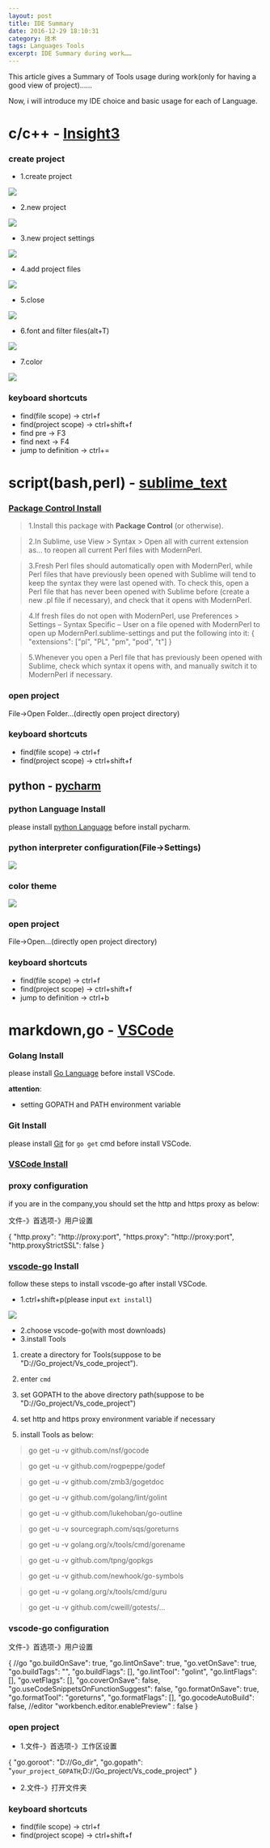 ```yaml
---
layout: post
title: IDE Summary
date: 2016-12-29 18:10:31
category: 技术
tags: Languages Tools
excerpt: IDE Summary during work……
---
```


This article gives a Summary of Tools usage during work(only for having a good view of project)……

Now, i will introduce my IDE choice and basic usage for each of Language.   

# c/c++ - [Insight3](http://www.sourceinsight.com/update.html)

### create project

* 1.create project
 
![](/public/img/Tool_summary/1.png)

* 2.new project

![](/public/img/Tool_summary/2.png)

* 3.new project settings

![](/public/img/Tool_summary/3.png)

* 4.add project files

![](/public/img/Tool_summary/4.png)

* 5.close

![](/public/img/Tool_summary/5.png)

* 6.font and filter files(alt+T)

![](/public/img/Tool_summary/6.png)

* 7.color

![](/public/img/Tool_summary/7.png)

### keyboard shortcuts

* find(file scope) -> ctrl+f
* find(project scope) -> ctrl+shift+f
* find pre -> F3
* find next -> F4 
* jump to definition -> ctrl+=

# script(bash,perl) - [sublime_text](https://www.sublimetext.com/)

### [Package Control Install](https://packagecontrol.io/packages/ModernPerl)

>1.Install this package with **Package Control** (or otherwise).

>2.In Sublime, use View > Syntax > Open all with current extension as… to reopen all current Perl files with ModernPerl.

>3.Fresh Perl files should automatically open with ModernPerl, while Perl files that have previously been opened with Sublime will tend to keep the syntax they were last opened with.
To check this, open a Perl file that has never been opened with Sublime before (create a new .pl file if necessary), and check that it opens with ModernPerl.

>4.If fresh files do not open with ModernPerl, use Preferences > Settings – Syntax Specific – User on a file opened with ModernPerl to open up ModernPerl.sublime-settings and put the following into it:
{ "extensions": ["pl", "PL", "pm", "pod", "t"] }

>5.Whenever you open a Perl file that has previously been opened with Sublime, check which syntax it opens with, and manually switch it to ModernPerl if necessary.

### open project

File->Open Folder...(directly open project directory)

### keyboard shortcuts

* find(file scope) -> ctrl+f
* find(project scope) -> ctrl+shift+f

## python - [pycharm](https://www.jetbrains.com/pycharm/download/#section=windows)

### python Language Install

please install [python Language](https://www.python.org/downloads/) before install pycharm.

### python interpreter configuration(File->Settings)

![](/public/img/Tool_summary/8.png)

### color theme

![](/public/img/Tool_summary/9.png)

### open project

File->Open...(directly open project directory)

### keyboard shortcuts

* find(file scope) -> ctrl+f
* find(project scope) -> ctrl+shift+f
* jump to definition -> ctrl+b

# markdown,go - [VSCode](http://code.visualstudio.com/docs/setup/windows#_installation)

### Golang Install

please install [Go Language](https://golang.org/dl/) before install VSCode.

**attention**:

* setting GOPATH and PATH environment variable

### Git Install

please install [Git](https://git-scm.com/downloads) for `go get` cmd before install VSCode.

### [VSCode Install](http://code.visualstudio.com/docs/setup/windows#_installation)

### proxy configuration

if you are in the company,you should set the http and https proxy as below:

文件-》首选项-》用户设置

>
{
    "http.proxy": "http://proxy:port",
    "https.proxy": "http://proxy:port",
    "http.proxyStrictSSL": false
}

### [vscode-go](https://github.com/Microsoft/vscode-go) Install

follow these steps to install vscode-go after install VSCode.

* 1.ctrl+shift+p(please input `ext install`)

![](/public/img/Tool_summary/10.png)

* 2.choose vscode-go(with most downloads)
* 3.install Tools

1) create a directory for Tools(suppose to be "D://Go_project/Vs_code_project").

2) enter `cmd`

3) set GOPATH to the above directory path(suppose to be "D://Go_project/Vs_code_project")

4) set http and https proxy environment variable if necessary

5) install Tools as below:

>go get -u -v github.com/nsf/gocode

>go get -u -v github.com/rogpeppe/godef

>go get -u -v github.com/zmb3/gogetdoc

>go get -u -v github.com/golang/lint/golint

>go get -u -v github.com/lukehoban/go-outline

>go get -u -v sourcegraph.com/sqs/goreturns

>go get -u -v golang.org/x/tools/cmd/gorename

>go get -u -v github.com/tpng/gopkgs

>go get -u -v github.com/newhook/go-symbols

>go get -u -v golang.org/x/tools/cmd/guru

>go get -u -v github.com/cweill/gotests/...

### vscode-go configuration

文件-》首选项-》用户设置

>>
{
    //go
    "go.buildOnSave": true,
    "go.lintOnSave": true,
    "go.vetOnSave": true,
    "go.buildTags": "",
    "go.buildFlags": [],
    "go.lintTool": "golint",
    "go.lintFlags": [],
    "go.vetFlags": [],
    "go.coverOnSave": false,
    "go.useCodeSnippetsOnFunctionSuggest": false,
    "go.formatOnSave": true, 
    "go.formatTool": "goreturns",
    "go.formatFlags": [],
    "go.gocodeAutoBuild": false,
    //editor
    "workbench.editor.enablePreview" : false
}

### open project

* 1.文件-》首选项-》工作区设置

>>
{
    "go.goroot": "D://Go_dir",
    "go.gopath": "`your_project_GOPATH`;D://Go_project/Vs_code_project"
}

* 2.文件-》打开文件夹

### keyboard shortcuts

* find(file scope) -> ctrl+f
* find(project scope) -> ctrl+shift+f